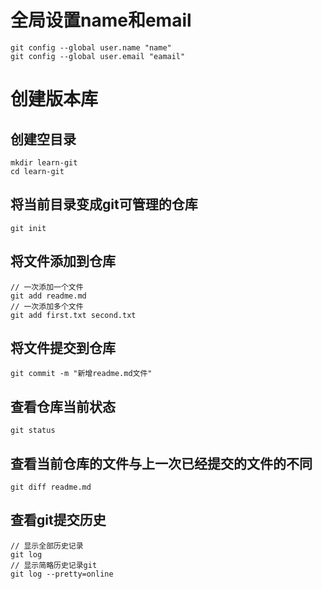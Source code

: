 # 全局设置name和email

```git
git config --global user.name "name"
git config --global user.email "eamail"
```

# 创建版本库

## 创建空目录

```git
mkdir learn-git
cd learn-git
```

## 将当前目录变成git可管理的仓库

```git
git init
```

## 将文件添加到仓库

```git
// 一次添加一个文件
git add readme.md
// 一次添加多个文件
git add first.txt second.txt
```

## 将文件提交到仓库

```
git commit -m "新增readme.md文件"
```

## 查看仓库当前状态

```git
git status
```

##  查看当前仓库的文件与上一次已经提交的文件的不同

```git
git diff readme.md
```

## 查看git提交历史

```git
// 显示全部历史记录
git log
// 显示简略历史记录git 
git log --pretty=online
```


